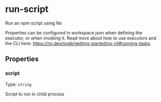 # run-script

Run an npm script using Nx

Properties can be configured in workspace.json when defining the executor, or when invoking it.
Read more about how to use executors and the CLI here: https://nx.dev/node/getting-started/nx-cli#running-tasks.

## Properties

### script

Type: `string`

Script to run in child process
